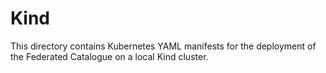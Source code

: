 # Kind 

This directory contains Kubernetes YAML manifests for the deployment of the Federated Catalogue on a local Kind cluster.